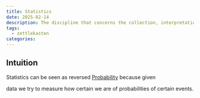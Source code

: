 ```yaml
---
title: Statistics
date: 2025-02-14
description: The discipline that concerns the collection, interpretation and presentation of data.
tags:
  - zettlekasten
categories:
---
```


## Intuition

Statistics can be seen as reversed [Probability](Probability.md) because given

data we try to measure how certain we are of probabilities of certain events.
